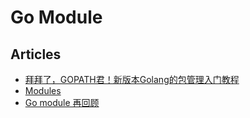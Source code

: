 # Go Module

## Articles
* [拜拜了，GOPATH君！新版本Golang的包管理入门教程](https://www.jianshu.com/p/b2b659fd2430)
* [Modules](https://github.com/golang/go/wiki/Modules)
* [Go module 再回顾](https://colobu.com/2019/09/23/review-go-module-again/)
